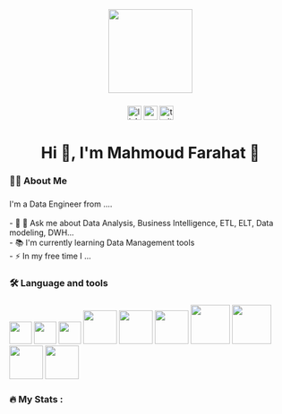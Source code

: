 <div align="center">
  <img height="150" src="https://media.giphy.com/media/M9gbBd9nbDrOTu1Mqx/giphy.gif"  />
</div>

###

<div align="center">
  <img src="https://img.shields.io/static/v1?message=LinkedIn&logo=linkedin&label=&color=0077B5&logoColor=white&labelColor=&style=for-the-badge" height="25" alt="linkedin logo"  />
  <img src="https://img.shields.io/static/v1?message=Youtube&logo=youtube&label=&color=FF0000&logoColor=white&labelColor=&style=for-the-badge" height="25" alt="youtube logo"  />
  <img src="https://img.shields.io/static/v1?message=Twitter&logo=twitter&label=&color=1DA1F2&logoColor=white&labelColor=&style=for-the-badge" height="25" alt="twitter logo"  />
</div>

###

<h1 align="center">Hi 👋, I'm Mahmoud Farahat
👋</h1>

###

<h3 align="left">👩‍💻  About Me</h3>

###

<p align="left">I'm a Data Engineer from ....<br><br>- 🔭 💬 Ask me about Data Analysis, Business Intelligence, ETL, ELT, Data modeling, DWH...<br>- 📚 I'm currently learning Data Management tools <br>- ⚡ In my free time I ...</p>

###

<h3 align="left">🛠 Language and tools</h3>

###

<div align="left">
  <img src="https://cdn.jsdelivr.net/gh/devicons/devicon@latest/icons/apacheairflow/apacheairflow-original.svg" height="40"  width="40"  />  
  
  <img src="https://cdn.jsdelivr.net/gh/devicons/devicon@latest/icons/apachespark/apachespark-original-wordmark.svg" height="40"  width="40" />
  
  <img src="https://cdn.jsdelivr.net/gh/devicons/devicon@latest/icons/azuresqldatabase/azuresqldatabase-original.svg" height="40"  width="40"/>

<img src="https://cdn.jsdelivr.net/gh/devicons/devicon@latest/icons/docker/docker-original-wordmark.svg" height="60"  width="60" />

<img src="https://cdn.jsdelivr.net/gh/devicons/devicon@latest/icons/kubernetes/kubernetes-original-wordmark.svg" height="60"  width="60" />

<img src="https://cdn.jsdelivr.net/gh/devicons/devicon@latest/icons/leetcode/leetcode-original-wordmark.svg" height="60"  width="60" />

<img src="https://cdn.jsdelivr.net/gh/devicons/devicon@latest/icons/hadoop/hadoop-original-wordmark.svg" height="70"  width="70"/>

<img src="https://cdn.jsdelivr.net/gh/devicons/devicon@latest/icons/matplotlib/matplotlib-original-wordmark.svg" height="70"  width="70" />

<img src="https://cdn.jsdelivr.net/gh/devicons/devicon@latest/icons/mysql/mysql-original-wordmark.svg" height="60"  width="60" />

<img src="https://cdn.jsdelivr.net/gh/devicons/devicon@latest/icons/numpy/numpy-original-wordmark.svg" height="60"  width="60" />
         
</div>

###

<h3 align="left">🔥   My Stats :</h3>

###
